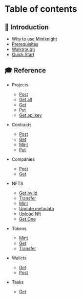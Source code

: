 # Table of contents

## 👋 Introduction

* [Why to use Mintknight](Intro/Why_use_mintknight.md)
* [Prerequisites](Intro/Prerequisites.md)
* [Walktrough](Intro/walktrough.md)
* [Quick Start](Intro/quick-start.md)

## 🎓 Reference

* Projects
  * [Post](API-web/Projects/PostProjects.md)
  * [Get all](API-web/Projects/GetProjects.md)
  * [Get](API-web/Projects/GetProject.md)
  * [Put](API-web/Projects/PutProjects.md)
  * [Get api key](API-web/Projects/GetApiKey.md)

* Contracts
  * [Post](API-web/Contracts/PostContracts.md)
  * [Get](API-web/Contracts/GetContract.md)
  * [Mint](API-web/Contracts/mints.md)
  * [Put](API-web/Contracts/PutContract.md)
  
* Companies
  * [Post](API-web/Companies/PostCompanies.md)
  * [Get](API-web/Companies/GetCompanies.md)

* NFTS
  * [Get by Id](API-service/NFTS/GetById.md)
  * [Transfer](API-service/NFTS/Transfer.md)
  * [Mint](API-service/NFTS/Mints.md)
  * [Update metadata](API-service/NFTS/UpdatesMetadata.md)
  * [Upload Nft](API-service/NFTS/UploadMetadata.md)
  * [Get One](API-service/NFTS/GetById.md)

* Tokens
  * [Mint](API-service/Tokens/MintsToken.md)
  * [Get](API-service/Tokens/GetToken.md)
  * [Transfer](API-service/Tokens/TransferToken.md)


* Wallets
   * [Get](API-service/Wallets/GetWallets.md)
   * [Post](API-service/Wallets/PostWallets.md)
 
* Tasks
   * [Get](API-service/Tasks/GetTasks.md)  


